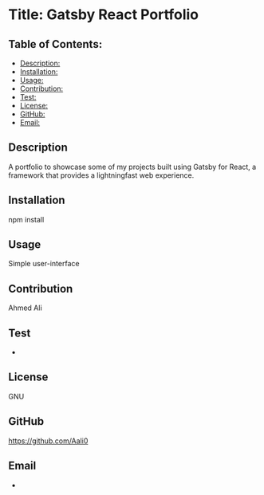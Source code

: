   # Title: Gatsby React Portfolio

  ## Table of Contents:
  * [Description: ](#description)
  * [Installation:](#installation)
  * [Usage: ](#usage)
  * [Contribution: ](#contribution)
  * [Test: ](#test)
  * [License: ](#license)
  * [GitHub: ](#github)
  * [Email: ](#email)

  ## Description
  A portfolio to showcase some of my projects built using Gatsby for React, a framework that provides a lightningfast web experience.

  ## Installation
  npm install

  ## Usage
  Simple user-interface

  ## Contribution
  Ahmed Ali

  ## Test
  -

  ## License
  GNU

  ## GitHub
  https://github.com/Aali0

  ## Email
  -